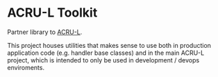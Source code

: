 # ACRU-L Toolkit

Partner library to [ACRU-L](https://github.com/quadio-media/acru-l).

This project houses utilities that makes sense to use both in production application code (e.g. handler base classes) and in the main ACRU-L project, which is intended to only be used in development / devops enviroments.

